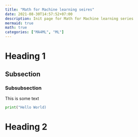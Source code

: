 ```yaml
---
title: "Math for Machine learning seires"
date: 2021-08-30T14:57:52+07:00
description: Init page for Math for Machine learning series
mermaid: true
math: true
categories: ["MA4ML", "ML"]
---
```



# Heading 1

## Subsection 

### Subsubsection

This is some text

```python
print("Hello World)
```

# Heading 2


